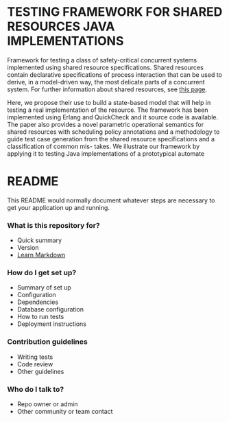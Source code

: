 # TESTING FRAMEWORK FOR SHARED RESOURCES JAVA IMPLEMENTATIONS # 

Framework for testing a class of safety-critical concurrent systems implemented using shared resource specifications. Shared resources contain declarative specifications of process interaction that can be used to derive, in a model-driven way, the most delicate parts of a concurrent system. For further information about shared resources, see [this page](http://babel.ls.fi.upm.es/~rnnalborodo/sr_web/).

Here, we propose their use to build a state-based model that will help in testing a real implementation of the resource. The framework has been implemented using Erlang and QuickCheck and it source code is available. The paper also provides a novel parametric operational semantics for shared resources with scheduling policy annotations and a methodology to guide test case generation from the shared resource specifications and a classification of common mis- takes. We illustrate our framework by applying it to testing Java implementations of a prototypical automate

# README #

This README would normally document whatever steps are necessary to get your application up and running.

### What is this repository for? ###

* Quick summary
* Version
* [Learn Markdown](https://bitbucket.org/tutorials/markdowndemo)

### How do I get set up? ###

* Summary of set up
* Configuration
* Dependencies
* Database configuration
* How to run tests
* Deployment instructions

### Contribution guidelines ###

* Writing tests
* Code review
* Other guidelines

### Who do I talk to? ###

* Repo owner or admin
* Other community or team contact
